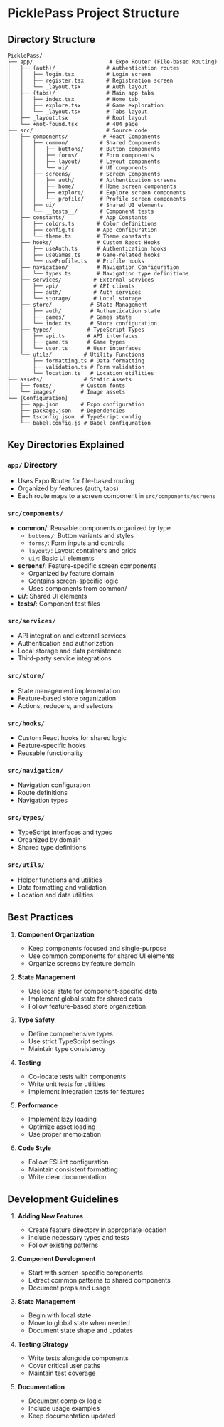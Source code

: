 # PicklePass Project Structure

## Directory Structure

```
PicklePass/
├── app/                        # Expo Router (File-based Routing)
│   ├── (auth)/                # Authentication routes
│   │   ├── login.tsx          # Login screen
│   │   ├── register.tsx       # Registration screen
│   │   └── _layout.tsx        # Auth layout
│   ├── (tabs)/                # Main app tabs
│   │   ├── index.tsx          # Home tab
│   │   ├── explore.tsx        # Game exploration
│   │   └── _layout.tsx        # Tabs layout
│   ├── _layout.tsx            # Root layout
│   └── +not-found.tsx         # 404 page
├── src/                       # Source code
│   ├── components/           # React Components
│   │   ├── common/          # Shared Components
│   │   │   ├── buttons/     # Button components
│   │   │   ├── forms/       # Form components
│   │   │   ├── layout/      # Layout components
│   │   │   └── ui/          # UI components
│   │   ├── screens/         # Screen Components
│   │   │   ├── auth/        # Authentication screens
│   │   │   ├── home/        # Home screen components
│   │   │   ├── explore/     # Explore screen components
│   │   │   └── profile/     # Profile screen components
│   │   ├── ui/              # Shared UI elements
│   │   └── __tests__/       # Component tests
│   ├── constants/           # App Constants
│   │   ├── colors.ts       # Color definitions
│   │   ├── config.ts       # App configuration
│   │   └── theme.ts        # Theme constants
│   ├── hooks/              # Custom React Hooks
│   │   ├── useAuth.ts      # Authentication hooks
│   │   ├── useGames.ts     # Game-related hooks
│   │   └── useProfile.ts   # Profile hooks
│   ├── navigation/         # Navigation Configuration
│   │   └── types.ts        # Navigation type definitions
│   ├── services/          # External Services
│   │   ├── api/           # API clients
│   │   ├── auth/          # Auth services
│   │   └── storage/       # Local storage
│   ├── store/            # State Management
│   │   ├── auth/         # Authentication state
│   │   ├── games/        # Games state
│   │   └── index.ts      # Store configuration
│   ├── types/           # TypeScript Types
│   │   ├── api.ts       # API interfaces
│   │   ├── game.ts      # Game types
│   │   └── user.ts      # User interfaces
│   └── utils/          # Utility Functions
│       ├── formatting.ts # Data formatting
│       ├── validation.ts # Form validation
│       └── location.ts   # Location utilities
├── assets/             # Static Assets
│   ├── fonts/         # Custom fonts
│   └── images/        # Image assets
└── [Configuration]
    ├── app.json       # Expo configuration
    ├── package.json   # Dependencies
    ├── tsconfig.json  # TypeScript config
    └── babel.config.js # Babel configuration
```

## Key Directories Explained

### `app/` Directory
- Uses Expo Router for file-based routing
- Organized by features (auth, tabs)
- Each route maps to a screen component in `src/components/screens`

### `src/components/`
- **common/**: Reusable components organized by type
  - `buttons/`: Button variants and styles
  - `forms/`: Form inputs and controls
  - `layout/`: Layout containers and grids
  - `ui/`: Basic UI elements
- **screens/**: Feature-specific screen components
  - Organized by feature domain
  - Contains screen-specific logic
  - Uses components from common/
- **ui/**: Shared UI elements
- **__tests__/**: Component test files

### `src/services/`
- API integration and external services
- Authentication and authorization
- Local storage and data persistence
- Third-party service integrations

### `src/store/`
- State management implementation
- Feature-based store organization
- Actions, reducers, and selectors

### `src/hooks/`
- Custom React hooks for shared logic
- Feature-specific hooks
- Reusable functionality

### `src/navigation/`
- Navigation configuration
- Route definitions
- Navigation types

### `src/types/`
- TypeScript interfaces and types
- Organized by domain
- Shared type definitions

### `src/utils/`
- Helper functions and utilities
- Data formatting and validation
- Location and date utilities

## Best Practices

1. **Component Organization**
   - Keep components focused and single-purpose
   - Use common components for shared UI elements
   - Organize screens by feature domain

2. **State Management**
   - Use local state for component-specific data
   - Implement global state for shared data
   - Follow feature-based store organization

3. **Type Safety**
   - Define comprehensive types
   - Use strict TypeScript settings
   - Maintain type consistency

4. **Testing**
   - Co-locate tests with components
   - Write unit tests for utilities
   - Implement integration tests for features

5. **Performance**
   - Implement lazy loading
   - Optimize asset loading
   - Use proper memoization

6. **Code Style**
   - Follow ESLint configuration
   - Maintain consistent formatting
   - Write clear documentation

## Development Guidelines

1. **Adding New Features**
   - Create feature directory in appropriate location
   - Include necessary types and tests
   - Follow existing patterns

2. **Component Development**
   - Start with screen-specific components
   - Extract common patterns to shared components
   - Document props and usage

3. **State Management**
   - Begin with local state
   - Move to global state when needed
   - Document state shape and updates

4. **Testing Strategy**
   - Write tests alongside components
   - Cover critical user paths
   - Maintain test coverage

5. **Documentation**
   - Document complex logic
   - Include usage examples
   - Keep documentation updated 